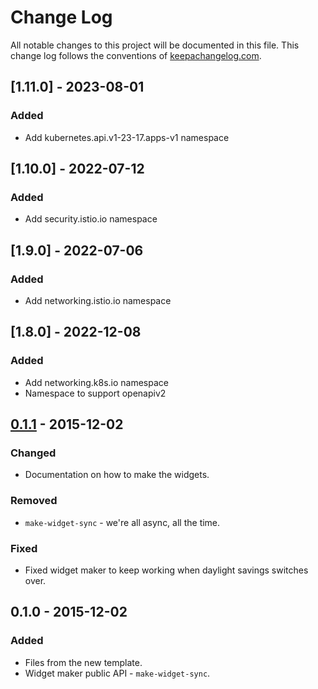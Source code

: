 # Change Log
All notable changes to this project will be documented in this file. This change log follows the conventions of [keepachangelog.com](http://keepachangelog.com/).

## [1.11.0] - 2023-08-01
### Added
- Add kubernetes.api.v1-23-17.apps-v1 namespace

## [1.10.0] - 2022-07-12
### Added
- Add security.istio.io namespace

## [1.9.0] - 2022-07-06
### Added
- Add networking.istio.io namespace

## [1.8.0] - 2022-12-08
### Added
- Add networking.k8s.io namespace
- Namespace to support openapiv2

## [0.1.1] - 2015-12-02
### Changed
- Documentation on how to make the widgets.

### Removed
- `make-widget-sync` - we're all async, all the time.

### Fixed
- Fixed widget maker to keep working when daylight savings switches over.

## 0.1.0 - 2015-12-02
### Added
- Files from the new template.
- Widget maker public API - `make-widget-sync`.

[unreleased]: https://github.com/your-name/kubernetes.api/compare/0.1.1...HEAD
[0.1.1]: https://github.com/your-name/kubernetes.api/compare/0.1.0...0.1.1
